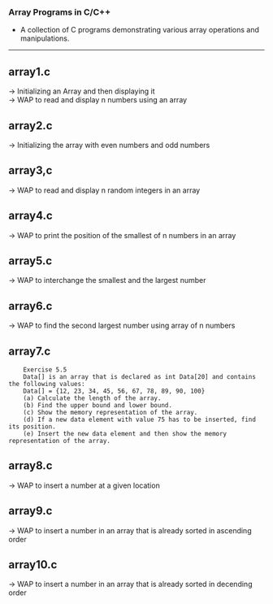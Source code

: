 ### Array Programs in C/C++
- A collection of C programs demonstrating various array operations and manipulations.
_____________________
## array1.c
-> Initializing an Array and then displaying it  
-> WAP  to read and display n numbers using an array

## array2.c
-> Initializing the array with even numbers and odd numbers

## array3,c
-> WAP to read and display n random integers in an array

## array4.c
-> WAP to print the position of the smallest of n numbers in an array

## array5.c
-> WAP to interchange the smallest and the largest number

## array6.c
-> WAP to find the second largest number using array of n numbers 

## array7.c
```
    Exercise 5.5
    Data[] is an array that is declared as int Data[20] and contains the following values:
    Data[] = {12, 23, 34, 45, 56, 67, 78, 89, 90, 100}
    (a) Calculate the length of the array.
    (b) Find the upper bound and lower bound.
    (c) Show the memory representation of the array.
    (d) If a new data element with value 75 has to be inserted, find its position.
    (e) Insert the new data element and then show the memory representation of the array.
```

## array8.c
-> WAP to insert a number at a given location

## array9.c
-> WAP to insert a number in an array that is already sorted in ascending order

## array10.c
-> WAP to insert a number in an array that is already sorted in decending order
